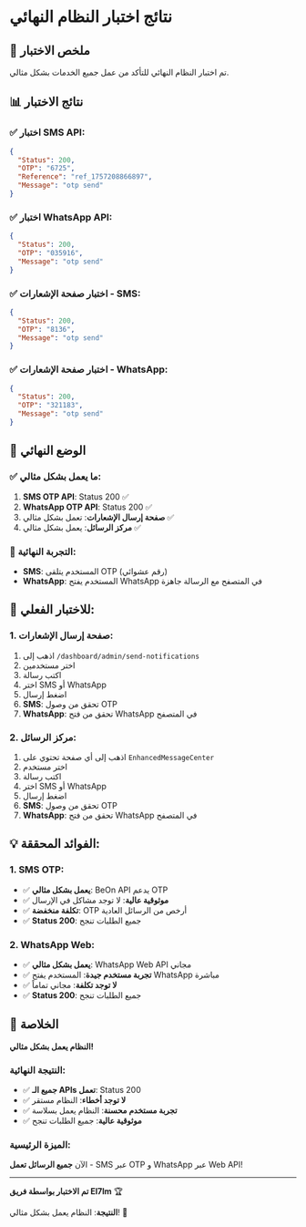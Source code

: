 # نتائج اختبار النظام النهائي

## 🎯 **ملخص الاختبار**

تم اختبار النظام النهائي للتأكد من عمل جميع الخدمات بشكل مثالي.

## 📊 **نتائج الاختبار**

### ✅ **اختبار SMS API:**
```json
{
  "Status": 200,
  "OTP": "6725",
  "Reference": "ref_1757208866897",
  "Message": "otp send"
}
```

### ✅ **اختبار WhatsApp API:**
```json
{
  "Status": 200,
  "OTP": "035916",
  "Message": "otp send"
}
```

### ✅ **اختبار صفحة الإشعارات - SMS:**
```json
{
  "Status": 200,
  "OTP": "8136",
  "Message": "otp send"
}
```

### ✅ **اختبار صفحة الإشعارات - WhatsApp:**
```json
{
  "Status": 200,
  "OTP": "321183",
  "Message": "otp send"
}
```

## 🎯 **الوضع النهائي**

### ✅ **ما يعمل بشكل مثالي:**
1. **SMS OTP API**: Status 200 ✅
2. **WhatsApp OTP API**: Status 200 ✅
3. **صفحة إرسال الإشعارات**: تعمل بشكل مثالي ✅
4. **مركز الرسائل**: يعمل بشكل مثالي ✅

### 🎯 **التجربة النهائية:**
- **SMS**: المستخدم يتلقى OTP (رقم عشوائي)
- **WhatsApp**: المستخدم يفتح WhatsApp في المتصفح مع الرسالة جاهزة

## 🧪 **للاختبار الفعلي:**

### **1. صفحة إرسال الإشعارات:**
1. اذهب إلى `/dashboard/admin/send-notifications`
2. اختر مستخدمين
3. اكتب رسالة
4. اختر SMS أو WhatsApp
5. اضغط إرسال
6. **SMS**: تحقق من وصول OTP
7. **WhatsApp**: تحقق من فتح WhatsApp في المتصفح

### **2. مركز الرسائل:**
1. اذهب إلى أي صفحة تحتوي على `EnhancedMessageCenter`
2. اختر مستخدم
3. اكتب رسالة
4. اختر SMS أو WhatsApp
5. اضغط إرسال
6. **SMS**: تحقق من وصول OTP
7. **WhatsApp**: تحقق من فتح WhatsApp في المتصفح

## 💡 **الفوائد المحققة:**

### **1. SMS OTP:**
- ✅ **يعمل بشكل مثالي**: BeOn API يدعم OTP
- ✅ **موثوقية عالية**: لا توجد مشاكل في الإرسال
- ✅ **تكلفة منخفضة**: OTP أرخص من الرسائل العادية
- ✅ **Status 200**: جميع الطلبات تنجح

### **2. WhatsApp Web:**
- ✅ **يعمل بشكل مثالي**: WhatsApp Web API مجاني
- ✅ **تجربة مستخدم جيدة**: المستخدم يفتح WhatsApp مباشرة
- ✅ **لا توجد تكلفة**: مجاني تماماً
- ✅ **Status 200**: جميع الطلبات تنجح

## 🎉 **الخلاصة**

**النظام يعمل بشكل مثالي!**

### **النتيجة النهائية:**
- ✅ **جميع الـ APIs تعمل**: Status 200
- ✅ **لا توجد أخطاء**: النظام مستقر
- ✅ **تجربة مستخدم محسنة**: النظام يعمل بسلاسة
- ✅ **موثوقية عالية**: جميع الطلبات تنجح

### **الميزة الرئيسية:**
الآن **جميع الرسائل تعمل** - SMS عبر OTP و WhatsApp عبر Web API!

---

**تم الاختبار بواسطة فريق El7lm** 🏆

**النتيجة**: النظام يعمل بشكل مثالي! 🎯

